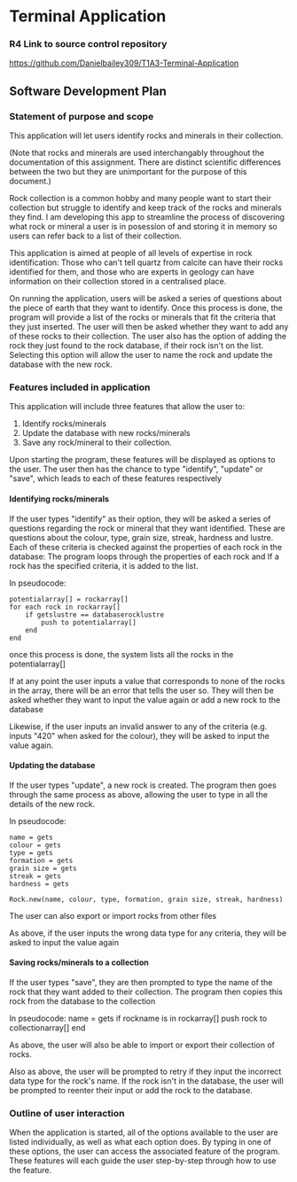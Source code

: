 # Terminal Application

### R4 Link to source control repository
https://github.com/Danielbailey309/T1A3-Terminal-Application

## Software Development Plan

### Statement of purpose and scope
This application will let users identify rocks and minerals in their collection. 

(Note that rocks and minerals are used interchangably throughout the documentation of this assignment. There are distinct scientific differences between the two but they are unimportant for the purpose of this document.)

Rock collection is a common hobby and many people want to start their collection but struggle to identify and keep track of the rocks and minerals they find. I am developing this app to streamline the process of discovering what rock or mineral a user is in posession of and storing it in memory so users can refer back to a list of their collection.

This application is aimed at people of all levels of expertise in rock identification: Those who can't tell quartz from calcite can have their rocks identified for them, and those who are experts in geology can have information on their collection stored in a centralised place.

On running the application, users will be asked a series of questions about the piece of earth that they want to identify. Once this process is done, the program will provide a list of the rocks or minerals that fit the criteria that they just inserted. The user will then be asked whether they want to add any of these rocks to their collection. The user also has the option of adding the rock they just found to the rock database, if their rock isn't on the list. Selecting this option will allow the user to name the rock and update the database with the new rock.

### Features included in application
This application will include three features that allow the user to:
1. Identify rocks/minerals
1. Update the database with new rocks/minerals
1. Save any rock/mineral to their collection.

Upon starting the program, these features will be displayed as options to the user. The user then has the chance to type "identify", "update" or "save", which leads to each of these features respectively

#### Identifying rocks/minerals
If the user types "identify" as their option, they will be asked a series of questions regarding the rock or mineral that they want identified. These are questions about the colour, type, grain size, streak, hardness and lustre. Each of these criteria is checked against the properties of each rock in the database: The program loops through the properties of each rock and If a rock has the specified criteria, it is added to the list.

In pseudocode:

    potentialarray[] = rockarray[]
    for each rock in rockarray[]
        if getslustre == databaserocklustre
            push to potentialarray[]
        end
    end

once this process is done, the system lists all the rocks in the potentialarray[]

If at any point the user inputs a value that corresponds to none of the rocks in the array, there will be an error that tells the user so. They will then be asked whether they want to input the value again or add a new rock to the database

Likewise, if the user inputs an invalid answer to any of the criteria (e.g. inputs "420" when asked for the colour), they will be asked to input the value again.

#### Updating the database
If the user types "update", a new rock is created. The program then goes through the same process as above, allowing the user to type in all the details of the new rock.

In pseudocode:

    name = gets
    colour = gets
    type = gets
    formation = gets
    grain size = gets
    streak = gets
    hardness = gets

    Rock.new(name, colour, type, formation, grain size, streak, hardness)

The user can also export or import rocks from other files

As above, if the user inputs the wrong data type for any criteria, they will be asked to input the value again

#### Saving rocks/minerals to a collection
If the user types "save", they are then prompted to type the name of the rock that they want added to their collection. The program then copies this rock from the database to the collection

In pseudocode:
    name = gets
    if rockname is in rockarray[]
        push rock to collectionarray[]
    end

As above, the user will also be able to import or export their collection of rocks.

Also as above, the user will be prompted to retry if they input the incorrect data type for the rock's name. If the rock isn't in the database, the user will be prompted to reenter their input or add the rock to the database.

### Outline of user interaction
When the application is started, all of the options available to the user are listed individually, as well as what each option does. By typing in one of these options, the user can access the associated feature of the program. These features will each guide the user step-by-step through how to use the feature.